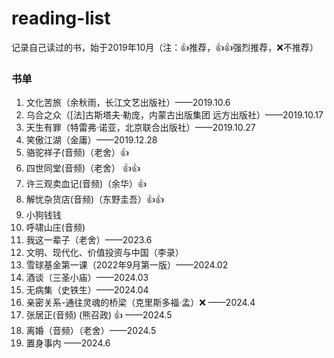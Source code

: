 # reading-list
记录自己读过的书，始于2019年10月（注：👍推荐，👍👍强烈推荐，❌不推荐）

### 书单
1. 文化苦旅（余秋雨，长江文艺出版社）——2019.10.6
2. 乌合之众（[法]古斯塔夫·勒庞，内蒙古出版集团 远方出版社）——2019.10.17
3. 天生有罪（特雷弗·诺亚，北京联合出版社）——2019.10.27
4. 笑傲江湖（金庸）——2019.12.28
5. 骆驼祥子(音频)（老舍）👍
6. 四世同堂(音频)（老舍） 👍👍 
7. 许三观卖血记(音频)（余华）👍
8. 解忧杂货店(音频)（东野圭吾）👍👍
9. 小狗钱钱
10. 呼啸山庄(音频)
11. 我这一辈子（老舍）——2023.6
12. 文明、现代化、价值投资与中国（李录）
13. 雪球基金第一课（2022年9月第一版）——2024.02
14. 酒谈（三圣小庙）——2024.03
15. 无病集（史铁生）——2024.04
16. 亲密关系-通往灵魂的桥梁（克里斯多福·孟）❌ ——2024.4
17. 张居正(音频) (熊召政) 👍 ——2024.5
18. 离婚（音频）（老舍）——2024.5
19. 置身事内 ——2024.6
